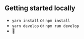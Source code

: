 ## Getting started locally
* `yarn install` or `npm install`
* `yarn develop` or `npm run develop`
* 🚀
